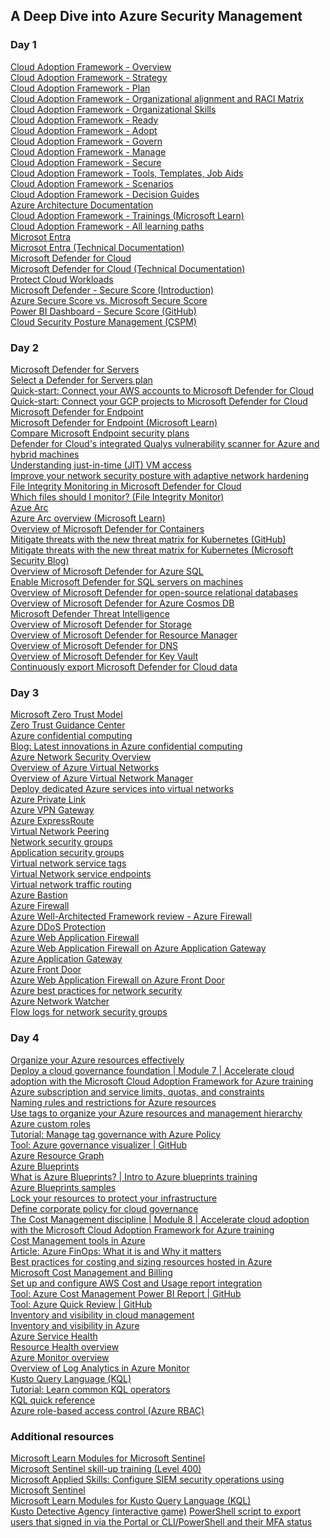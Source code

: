 ## A Deep Dive into Azure Security Management
### Day 1
[Cloud Adoption Framework - Overview](https://docs.microsoft.com/azure/cloud-adoption-framework/overview?WT.mc_id=AZ-MVP-5002880)\
[Cloud Adoption Framework - Strategy](https://docs.microsoft.com/azure/cloud-adoption-framework/strategy?WT.mc_id=AZ-MVP-5002880)\
[Cloud Adoption Framework - Plan](https://learn.microsoft.com/azure/cloud-adoption-framework/plan?WT.mc_id=AZ-MVP-5002880)\
[Cloud Adoption Framework - Organizational alignment and RACI Matrix](https://learn.microsoft.com/azure/cloud-adoption-framework/organize/raci-alignment?WT.mc_id=AZ-MVP-5002880)\
[Cloud Adoption Framework - Organizational Skills](https://learn.microsoft.com/azure/cloud-adoption-framework/plan/adapt-roles-skills-processes?WT.mc_id=AZ-MVP-5002880)\
[Cloud Adoption Framework - Ready](https://learn.microsoft.com/azure/cloud-adoption-framework/ready?WT.mc_id=AZ-MVP-5002880)\
[Cloud Adoption Framework - Adopt](https://learn.microsoft.com/azure/cloud-adoption-framework/adopt?WT.mc_id=AZ-MVP-5002880)\
[Cloud Adoption Framework - Govern](https://learn.microsoft.com/azure/cloud-adoption-framework/govern?WT.mc_id=AZ-MVP-5002880)\
[Cloud Adoption Framework - Manage](https://learn.microsoft.com/azure/cloud-adoption-framework/manage?WT.mc_id=AZ-MVP-5002880)\
[Cloud Adoption Framework - Secure](https://learn.microsoft.com/azure/cloud-adoption-framework/secure?WT.mc_id=AZ-MVP-5002880)\
[Cloud Adoption Framework - Tools, Templates, Job Aids](https://learn.microsoft.com/azure/cloud-adoption-framework/resources/tools-templates?WT.mc_id=AZ-MVP-5002880)\
[Cloud Adoption Framework - Scenarios](https://docs.microsoft.com/azure/\cloud-adoption-framework/scenarios?WT.mc_id=AZ-MVP-5002880)\
[Cloud Adoption Framework - Decision Guides](https://learn.microsoft.com/azure/cloud-adoption-framework/decision-guides?WT.mc_id=AZ-MVP-5002880)\
[Azure Architecture Documentation](https://learn.microsoft.com/azure/architecture?WT.mc_id=AZ-MVP-5002880)\
[Cloud Adoption Framework - Trainings (Microsoft Learn)](https://learn.microsoft.com/training/modules/microsoft-cloud-adoption-framework-for-azure?WT.mc_id=AZ-MVP-5002880)\
[Cloud Adoption Framework - All learning paths](https://learn.microsoft.com/training/paths/cloud-adoption-framework?WT.mc_id=AZ-MVP-5002880)\
[Microsot Entra](https://www.microsoft.com/security/business/microsoft-entra?WT.mc_id=AZ-MVP-5002880)\
[Microsot Entra (Technical Documentation)](https://learn.microsoft.com/entra?WT.mc_id=AZ-MVP-5002880)\
[Microsoft Defender for Cloud](https://www.microsoft.com/security/business/cloud-security/microsoft-defender-cloud?WT.mc_id=AZ-MVP-5002880)\
[Microsoft Defender for Cloud (Technical Documentation)](https://learn.microsoft.com/azure/defender-for-cloud/defender-for-cloud-introduction?WT.mc_id=AZ-MVP-5002880)\
[Protect Cloud Workloads](https://learn.microsoft.com/azure/defender-for-cloud/defender-for-cloud-introduction?WT.mc_id=AZ-MVP-5002880#protect-cloud-workloads)\
[Microsoft Defender - Secure Score (Introduction)](https://learn.microsoft.com/azure/defender-for-cloud/secure-score-security-controls?WT.mc_id=AZ-MVP-5002880#introduction-to-secure-score)\
[Azure Secure Score vs. Microsoft Secure Score](https://techcommunity.microsoft.com/t5/microsoft-defender-for-cloud/azure-secure-score-vs-microsoft-secure-score/ba-p/2459684?WT.mc_id=AZ-MVP-5002880)\
[Power BI Dashboard - Secure Score (GitHub)](https://github.com/Azure/Azure-Security-Center/tree/master/Secure%20Score?WT.mc_id=AZ-MVP-5002880)\
[Cloud Security Posture Management (CSPM)](https://learn.microsoft.com/azure/defender-for-cloud/concept-cloud-security-posture-management?WT.mc_id=AZ-MVP-5002880)

### Day 2
[Microsoft Defender for Servers](https://learn.microsoft.com/azure/defender-for-cloud/plan-defender-for-servers-select-plan?WT.mc_id=AZ-MVP-5002880)\
[Select a Defender for Servers plan](https://learn.microsoft.com/azure/defender-for-cloud/plan-defender-for-servers-select-plan?WT.mc_id=AZ-MVP-5002880)\
[Quick-start: Connect your AWS accounts to Microsoft Defender for Cloud](https://learn.microsoft.com/azure/defender-for-cloud/quickstart-onboard-aws?WT.mc_id=AZ-MVP-5002880?pivots=env-settings)\
[Quick-start: Connect your GCP projects to Microsoft Defender for Cloud](https://learn.microsoft.com/azure/defender-for-cloud/quickstart-onboard-gcp?WT.mc_id=AZ-MVP-5002880?pivots=env-settings)\
[Microsoft Defender for Endpoint](https://www.microsoft.com/security/business/endpoint-security/microsoft-defender-endpoint?WT.mc_id=AZ-MVP-5002880)\
[Microsoft Defender for Endpoint (Microsoft Learn)](https://learn.microsoft.com/microsoft-365/security/defender-endpoint/microsoft-defender-endpoint?WT.mc_id=AZ-MVP-5002880)\
[Compare Microsoft Endpoint security plans](https://learn.microsoft.com/microsoft-365/security/defender-endpoint/defender-endpoint-plan-1-2?WT.mc_id=AZ-MVP-5002880#compare-microsoft-endpoint-security-plans-1)\
[Defender for Cloud's integrated Qualys vulnerability scanner for Azure and hybrid machines](https://learn.microsoft.com/azure/defender-for-cloud/deploy-vulnerability-assessment-vm?WT.mc_id=AZ-MVP-5002880)\
[Understanding just-in-time (JIT) VM access](https://learn.microsoft.com/azure/defender-for-cloud/just-in-time-access-overview?WT.mc_id=AZ-MVP-5002880?tabs=defender-for-container-arch-aks)\
[Improve your network security posture with adaptive network hardening](https://learn.microsoft.com/azure/defender-for-cloud/adaptive-network-hardening?WT.mc_id=AZ-MVP-5002880)\
[File Integrity Monitoring in Microsoft Defender for Cloud](https://learn.microsoft.com/azure/defender-for-cloud/file-integrity-monitoring-overview?WT.mc_id=AZ-MVP-5002880)\
[Which files should I monitor? (File Integrity Monitor)](https://learn.microsoft.com/azure/defender-for-cloud/file-integrity-monitoring-overview?WT.mc_id=AZ-MVP-5002880#which-files-should-i-monitor)\
[Azue Arc](https://azure.microsoft.com/products/azure-arc?WT.mc_id=AZ-MVP-5002880)\
[Azure Arc overview (Microsoft Learn)](https://learn.microsoft.com/azure/azure-arc/overview?WT.mc_id=AZ-MVP-5002880)\
[Overview of Microsoft Defender for Containers](https://learn.microsoft.com/azure/defender-for-cloud/defender-for-containers-introduction?WT.mc_id=AZ-MVP-5002880)\
[Mitigate threats with the new threat matrix for Kubernetes (GitHub)](https://microsoft.github.io/Threat-Matrix-for-Kubernetes?WT.mc_id=AZ-MVP-5002880)\
[Mitigate threats with the new threat matrix for Kubernetes (Microsoft Security Blog)](https://www.microsoft.com/security/blog/2022/12/07/mitigate-threats-with-the-new-threat-matrix-for-kubernetes?WT.mc_id=AZ-MVP-5002880)\
[Overview of Microsoft Defender for Azure SQL](https://learn.microsoft.com/azure/defender-for-cloud/defender-for-sql-introduction?WT.mc_id=AZ-MVP-5002880)\
[Enable Microsoft Defender for SQL servers on machines](https://learn.microsoft.com/azure/defender-for-cloud/defender-for-sql-usage?WT.mc_id=AZ-MVP-5002880)\
[Overview of Microsoft Defender for open-source relational databases](https://learn.microsoft.com/azure/defender-for-cloud/defender-for-databases-introduction?WT.mc_id=AZ-MVP-5002880)\
[Overview of Microsoft Defender for Azure Cosmos DB](https://learn.microsoft.com/azure/defender-for-cloud/concept-defender-for-cosmos?WT.mc_id=AZ-MVP-5002880)\
[Microsoft Defender Threat Intelligence](https://www.microsoft.com/security/business/siem-and-xdr/microsoft-defender-threat-intelligence?WT.mc_id=AZ-MVP-5002880)\
[Overview of Microsoft Defender for Storage](https://learn.microsoft.com/azure/defender-for-cloud/defender-for-storage-introduction?WT.mc_id=AZ-MVP-5002880)\
[Overview of Microsoft Defender for Resource Manager](https://learn.microsoft.com/azure/defender-for-cloud/defender-for-resource-manager-introduction?WT.mc_id=AZ-MVP-5002880)\
[Overview of Microsoft Defender for DNS](https://learn.microsoft.com/azure/defender-for-cloud/defender-for-dns-introduction?WT.mc_id=AZ-MVP-5002880)\
[Overview of Microsoft Defender for Key Vault](https://learn.microsoft.com/azure/defender-for-cloud/defender-for-key-vault-introduction?WT.mc_id=AZ-MVP-5002880)\
[Continuously export Microsoft Defender for Cloud data](https://learn.microsoft.com/azure/defender-for-cloud/continuous-export?WT.mc_id=AZ-MVP-5002880?tabs=azure-portal)

### Day 3
[Microsoft Zero Trust Model](https://www.microsoft.com/security/business/zero-trust?WT.mc_id=AZ-MVP-5002880)\
[Zero Trust Guidance Center](https://learn.microsoft.com/security/zero-trust/zero-trust-overview?WT.mc_id=AZ-MVP-5002880)\
[Azure confidential computing](https://learn.microsoft.com/azure/confidential-computing?WT.mc_id=AZ-MVP-5002880)\
[Blog: Latest innovations in Azure confidential computing](https://techcommunity.microsoft.com/t5/azure-confidential-computing/latest-innovations-in-azure-confidential-computing/ba-p/3573389?WT.mc_id=AZ-MVP-5002880)\
[Azure Network Security Overview](https://learn.microsoft.com/azure/security/fundamentals/network-overview)\
[Overview of Azure Virtual Networks](https://learn.microsoft.com/azure/virtual-network/virtual-networks-overview?WT.mc_id=AZ-MVP-5002880)\
[Overview of Azure Virtual Network Manager](https://learn.microsoft.com/azure/virtual-network-manager/overview?WT.mc_id=AZ-MVP-5002880)\
[Deploy dedicated Azure services into virtual networks](https://learn.microsoft.com/azure/virtual-network/virtual-network-for-azure-services?WT.mc_id=AZ-MVP-5002880)\
[Azure Private Link](https://learn.microsoft.com/azure/private-link/private-link-overview?WT.mc_id=AZ-MVP-5002880)\
[Azure VPN Gateway](https://learn.microsoft.com/azure/vpn-gateway/vpn-gateway-about-vpngateways?WT.mc_id=AZ-MVP-5002880)\
[Azure ExpressRoute](https://learn.microsoft.com/azure/expressroute/expressroute-introduction?WT.mc_id=AZ-MVP-5002880)\
[Virtual Network Peering](https://learn.microsoft.com/azure/virtual-network/virtual-network-peering-overview?WT.mc_id=AZ-MVP-5002880)\
[Network security groups](https://learn.microsoft.com/azure/virtual-network/network-security-groups-overview?WT.mc_id=AZ-MVP-5002880)\
[Application security groups](https://learn.microsoft.com/azure/virtual-network/application-security-groups?WT.mc_id=AZ-MVP-5002880)\
[Virtual network service tags](https://learn.microsoft.com/azure/virtual-network/service-tags-overview?WT.mc_id=AZ-MVP-5002880)\
[Virtual Network service endpoints](https://learn.microsoft.com/azure/virtual-network/virtual-network-service-endpoints-overview?WT.mc_id=AZ-MVP-5002880)\
[Virtual network traffic routing](https://learn.microsoft.com/azure/virtual-network/virtual-networks-udr-overview?WT.mc_id=AZ-MVP-5002880)\
[Azure Bastion](https://learn.microsoft.com/azure/bastion/bastion-overview?WT.mc_id=AZ-MVP-5002880)\
[Azure Firewall](https://learn.microsoft.com/azure/firewall/overview?WT.mc_id=AZ-MVP-5002880)\
[Azure Well-Architected Framework review - Azure Firewall](https://learn.microsoft.com/azure/architecture/framework/services/networking/azure-firewall?WT.mc_id=AZ-MVP-5002880)\
[Azure DDoS Protection](https://learn.microsoft.com/azure/ddos-protection/ddos-protection-overview?WT.mc_id=AZ-MVP-5002880)\
[Azure Web Application Firewall](https://learn.microsoft.com/azure/web-application-firewall/overview?WT.mc_id=AZ-MVP-5002880)\
[Azure Web Application Firewall on Azure Application Gateway](https://learn.microsoft.com/azure/web-application-firewall/ag/ag-overview?WT.mc_id=AZ-MVP-5002880)\
[Azure Application Gateway](https://learn.microsoft.com/azure/application-gateway/overview?WT.mc_id=AZ-MVP-5002880)\
[Azure Front Door](https://learn.microsoft.com/azure/frontdoor/front-door-overview?WT.mc_id=AZ-MVP-5002880)\
[Azure Web Application Firewall on Azure Front Door](https://learn.microsoft.com/azure/web-application-firewall/afds/afds-overview?WT.mc_id=AZ-MVP-5002880)\
[Azure best practices for network security](https://learn.microsoft.com/azure/security/fundamentals/network-best-practices?WT.mc_id=AZ-MVP-5002880)\
[Azure Network Watcher](https://learn.microsoft.com/azure/network-watcher/network-watcher-monitoring-overview)\
[Flow logs for network security groups](https://learn.microsoft.com/azure/network-watcher/network-watcher-nsg-flow-logging-overview?WT.mc_id=AZ-MVP-5002880)

### Day 4
[Organize your Azure resources effectively](https://learn.microsoft.com/azure/cloud-adoption-framework/ready/azure-setup-guide/organize-resources?WT.mc_id=AZ-MVP-5002880)\
[Deploy a cloud governance foundation | Module 7 | Accelerate cloud adoption with the Microsoft Cloud Adoption Framework for Azure training](https://learn.microsoft.com/training/modules/cloud-adoption-framework-govern/7-deploy-governance-foundation?WT.mc_id=AZ-MVP-5002880)\
[Azure subscription and service limits, quotas, and constraints](https://learn.microsoft.com/azure/azure-resource-manager/management/azure-subscription-service-limits?WT.mc_id=AZ-MVP-5002880)\
[Naming rules and restrictions for Azure resources](https://learn.microsoft.com/azure/azure-resource-manager/management/resource-name-rules?WT.mc_id=AZ-MVP-5002880)\
[Use tags to organize your Azure resources and management hierarchy](https://learn.microsoft.com/azure/azure-resource-manager/management/tag-resources?WT.mc_id=AZ-MVP-5002880)\
[Azure custom roles](https://learn.microsoft.com/azure/role-based-access-control/custom-roles?WT.mc_id=AZ-MVP-5002880)\
[Tutorial: Manage tag governance with Azure Policy](https://docs.microsoft.com/azure/governance/policy/tutorials/govern-tags?WT.mc_id=AZ-MVP-5002880)\
[Tool: Azure governance visualizer | GitHub](https://github.com/JulianHayward/Azure-MG-Sub-Governance-Reporting?WT.mc_id=AZ-MVP-5002880)\
[Azure Resource Graph](https://learn.microsoft.com/azure/governance/resource-graph/overview?WT.mc_id=AZ-MVP-5002880)\
[Azure Blueprints](https://learn.microsoft.com/azure/governance/blueprints/overview?WT.mc_id=AZ-MVP-5002880)\
[What is Azure Blueprints? | Intro to Azure blueprints training](https://learn.microsoft.com/training/modules/intro-to-azure-blueprints/2-what-is-azure-blueprints?WT.mc_id=AZ-MVP-5002880)\
[Azure Blueprints samples](https://learn.microsoft.com/azure/governance/blueprints/samples?WT.mc_id=AZ-MVP-5002880)\
[Lock your resources to protect your infrastructure](https://learn.microsoft.com/azure/azure-resource-manager/management/lock-resources?WT.mc_id=AZ-MVP-5002880)\
[Define corporate policy for cloud governance](https://learn.microsoft.com/azure/cloud-adoption-framework/govern/policy-compliance/policy-definition?WT.mc_id=AZ-MVP-5002880)\
[The Cost Management discipline | Module 8 | Accelerate cloud adoption with the Microsoft Cloud Adoption Framework for Azure training](https://learn.microsoft.com/training/modules/cloud-adoption-framework-govern/8-mature-cost-management?WT.mc_id=AZ-MVP-5002880)\
[Cost Management tools in Azure](https://learn.microsoft.com/azure/cloud-adoption-framework/govern/cost-management/toolchain?WT.mc_id=AZ-MVP-5002880)\
[Article: Azure FinOps: What it is and Why it matters](https://www.ituziast.com/index.php/2023/02/20/azure-finops-what-it-is-and-why-it-matters)\
[Best practices for costing and sizing resources hosted in Azure](https://learn.microsoft.com/azure/cloud-adoption-framework/govern/cost-management/best-practices?WT.mc_id=AZ-MVP-5002880)\
[Microsoft Cost Management and Billing](https://learn.microsoft.com/azure/cost-management-billing/cost-management-billing-overview?WT.mc_id=AZ-MVP-5002880)\
[Set up and configure AWS Cost and Usage report integration](https://learn.microsoft.com/azure/cost-management-billing/costs/aws-integration-set-up-configure?WT.mc_id=AZ-MVP-5002880)\
[Tool: Azure Cost Management Power BI Report | GitHub](https://github.com/chris-bowman/Azure-Cost-Reporting?WT.mc_id=AZ-MVP-5002880)\
[Tool: Azure Quick Review | GitHub](https://github.com/cmendible/azqr?WT.mc_id=AZ-MVP-5002880)\
[Inventory and visibility in cloud management](https://learn.microsoft.com/azure/cloud-adoption-framework/manage/considerations/inventory?WT.mc_id=AZ-MVP-5002880)\
[Inventory and visibility in Azure](https://learn.microsoft.com/azure/cloud-adoption-framework/manage/azure-management-guide/inventory?WT.mc_id=AZ-MVP-5002880)\
[Azure Service Health](https://learn.microsoft.com/azure/service-health/service-health-portal-update?WT.mc_id=AZ-MVP-5002880)\
[Resource Health overview](https://learn.microsoft.com/azure/service-health/resource-health-overview?WT.mc_id=AZ-MVP-5002880)\
[Azure Monitor overview](https://learn.microsoft.com/azure/azure-monitor/overview?WT.mc_id=AZ-MVP-5002880)\
[Overview of Log Analytics in Azure Monitor](https://learn.microsoft.com/azure/azure-monitor/logs/log-analytics-overview?WT.mc_id=AZ-MVP-5002880)\
[Kusto Query Language (KQL)](https://learn.microsoft.com/azure/data-explorer/kusto/query?WT.mc_id=AZ-MVP-5002880)\
[Tutorial: Learn common KQL operators](https://learn.microsoft.com/azure/data-explorer/kusto/query/tutorials/learn-common-operators?WT.mc_id=AZ-MVP-5002880)\
[KQL quick reference](https://learn.microsoft.com/azure/data-explorer/kql-quick-reference?WT.mc_id=AZ-MVP-5002880)\
[Azure role-based access control (Azure RBAC)](https://learn.microsoft.com/azure/role-based-access-control/overview?WT.mc_id=AZ-MVP-5002880)

### Additional resources
[Microsoft Learn Modules for Microsoft Sentinel](https://learn.microsoft.com/training/browse/?expanded=azure&products=microsoft-sentinel&WT.mc_id=AZ-MVP-5002880)\
[Microsoft Sentinel skill-up training (Level 400)](https://learn.microsoft.com/en-us/azure/sentinel/skill-up-resources?WT.mc_id=AZ-MVP-5002880)\
[Microsoft Applied Skills: Configure SIEM security operations using Microsoft Sentinel](https://learn.microsoft.com/en-us/credentials/applied-skills/configure-siem-security-operations-using-microsoft-sentinel?WT.mc_id=AZ-MVP-5002880)\
[Microsoft Learn Modules for Kusto Query Language (KQL)](https://learn.microsoft.com/en-us/training/browse/?expanded=azure&terms=kusto+query+language&WT.mc_id=AZ-MVP-5002880)\
[Kusto Detective Agency (interactive game)](https://detective.kusto.io/)
[PowerShell script to export users that signed in via the Portal or CLI/PowerShell and their MFA status](https://azuread.github.io/MSIdentityTools/commands/Export-MsIdAzureMfaReport?WT.mc_id=AZ-MVP-5002880)
